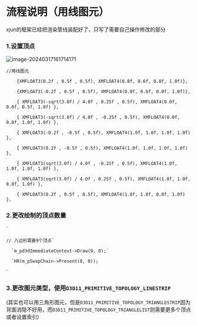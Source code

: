 # 流程说明（用线图元）

xjun的框架已经把渲染管线装配好了，只写了需要自己操作修改的部分

### 1.设置顶点

![image-20240317161714171](C:\Users\ignorant\AppData\Roaming\Typora\typora-user-images\image-20240317161714171.png)

```
//用线图元

​    {XMFLOAT3(0.2f , 0.5f , 0.5f), XMFLOAT4(0.0f, 0.6f, 0.0f, 1.0f)},

​    {XMFLOAT3(-0.2f , 0.5f , 0.5f), XMFLOAT4(0.0f, 0.6f, 0.0f, 1.0f)},

​    { XMFLOAT3(-sqrt(3.0f) / 4.0f , 0.25f , 0.5f), XMFLOAT4(0.0f, 0.0f, 0.5f, 1.0f) },

​    { XMFLOAT3(-sqrt(3.0f) / 4.0f , -0.25f , 0.5f), XMFLOAT4(0.0f, 0.0f, 1.0f, 1.0f) },

​    { XMFLOAT3(-0.2f , -0.5f , 0.5f), XMFLOAT4(1.0f, 1.0f, 1.0f, 1.0f) },

​    { XMFLOAT3(0.2f , -0.5f , 0.5f), XMFLOAT4(1.0f, 1.0f, 1.0f, 1.0f) },

​    { XMFLOAT3(sqrt(3.0f) / 4.0f , -0.25f , 0.5f), XMFLOAT4(1.0f, 1.0f, 1.0f, 1.0f) },

​    { XMFLOAT3(sqrt(3.0f) / 4.0f , 0.25f , 0.5f), XMFLOAT4(1.0f, 1.0f, 0.0f, 1.0f) },

​    { XMFLOAT3(0.2f , 0.5f , 0.5f), XMFLOAT4(1.0f, 1.0f, 0.0f, 1.0f) },
```



### 2.更改绘制的顶点数量

`

```
// 八边形需要9个顶点`

  `m_pd3dImmediateContext->Draw(9, 0);`

  `HR(m_pSwapChain->Present(0, 0));
```

`

### 3.更改图元类型，使用`D3D11_PRIMITIVE_TOPOLOGY_LINESTRIP`

(其实也可以用三角形图元，但是`D3D11_PRIMITIVE_TOPOLOGY_TRIANGLESTRIP`因为背面消隐不好用，而`D3D11_PRIMITIVE_TOPOLOGY_TRIANGLELIST`则需要更多个顶点或者设置索引)


